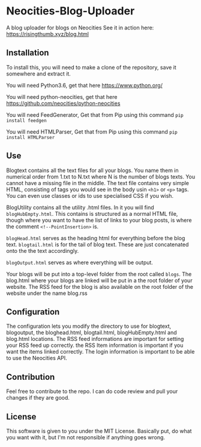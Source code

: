 # Neocities-Blog-Uploader
A blog uploader for blogs on Neocities See it in action here: https://risingthumb.xyz/blog.html
## Installation
To install this, you will need to make a clone of the repository, save it somewhere and extract it.

You will need Python3.6, get that here https://www.python.org/

You will need python-neocities, get that here https://github.com/neocities/python-neocities

You will need FeedGenerator, Get that from Pip using this command `pip install feedgen`

You will need HTMLParser, Get that from Pip using this command `pip install HTMLParser`

## Use
Blogtext contains all the text files for all your blogs. You name them in numerical order from 1.txt to N.txt where N is the number of blogs texts. You cannot have a missing file in the middle. The text file contains very simple HTML, consisting of tags you would see in the body usin `<h1>` or `<p>` tags. You can even use classes or ids to use specialised CSS if you wish.

BlogUtility contains all the utility .html files. In it you will find `blogHubEmpty.html`. This contains is structured as a normal HTML file, though where you want to have the list of links to your blog posts, is where the comment `<!--PointInsertion>` is.

`blogHead.html` serves as the heading html for everything before the blog text. `blogtail.html` is for the tail of blog text. These are just concatenated onto the the text accordingly.

`blogOutput.html` serves as where everything will be output.

Your blogs will be put into a top-level folder from the root called `blogs`. The blog.html where your blogs are linked will be put in a the root folder of your website. The RSS feed for the blog is also available on the root folder of the website under the name blog.rss

## Configuration
The configuration lets you modify the directory to use for blogtext, blogoutput, the bloghead.html, blogtail.html, blogHubEmpty.html and blog.html locations. The RSS feed informations are important for setting your RSS feed up correctly. the RSS Item information is important if you want the items linked correctly. The login information is important to be able to use the Neocities API.

## Contribution
Feel free to contribute to the repo. I can do code review and pull your changes if they are good.

## License
This software is given to you under the MIT License. Basically put, do what you want with it, but I'm not responsible if anything goes wrong.

